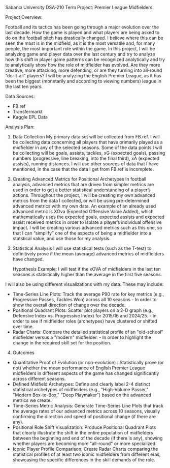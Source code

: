 Sabancı University DSA-210 Term Project: Premier League Midfielders

Project Overview:

Football and its tactics has been going through a major evolution over the last decade. How the game is played and what players are being asked to do on the football pitch has drastically changed. I believe where this can be seen the most is in the midfield, as it is the most versatile and, for many people, the most important role within the game. In this project, I will be analyzing game and player data over the last century and try to analyze how this shift in player game patterns can be recognized analytically and try to analytically show how the role of midfielder has evolved. Are they more creative, more attacking, more defending, or are they turning into all-round “do-it-all”  players? I will be analyzing the English Premier League, as it has been the biggest (monetarily and according to viewing numbers) league in the last ten years.

Data Sources:

- FB.ref
- Transfermarkt
- Kaggle EPL Data

Analysis Plan:

1) Data Collection
My primary data set will be collected from FB.ref. I will be collecting data concerning all players that have primarily played as a midfielder in any of the selected seasons. Some of the data points I will be collecting will be goals, assists, tackles, xG (expected goals), passing numbers (progressive, line breaking, into the final third), xA (expected assists), running distances. I will use other sources of data that I have mentioned, in the case that the data I get from FB.ref is incomplete.

2) Creating Advanced Metrics for Positional Archetypes
In football analysis, advanced metrics that are driven from simpler metrics are used in order to get a better statistical understanding of a player’s actions. Throughout the project, I will be creating my own advanced metrics from the data I collected, or will be using pre-determined advanced metrics with my own data. An example of an already used advanced metric is XOva (Expected Offensive Value Added), which mathematically uses the expected goals, expected assists and expected assist received metrics in order to isolate a player’s individual offensive impact. I will be creating various advanced metrics such as this one, so that I can “simplify” one of the aspects of being a midfielder into a statstical value, and use those for my analysis.

4) Statistical Analysis
I will use statistical tests (such as the T-test) to definitively prove if the mean (average) advanced metrics of midfielders have changed.
	
	Hypothesis Example: I will test if the xOVA of midfielders in the last ten seasons is statistically higher than the average in the first five seasons.

I will also be using different visualizations with my data. These may include:
- Time-Series Line Plots: Track the average P90 rate for key metrics (e.g., Progressive Passes, Tackles Won) across all 10 seasons - In order to show the overall direction of change over the decade.
- Positional Quadrant Plots: Scatter plot players on a 2-D graph (e.g., Defensive Index vs. Progressive Index) for 2015/16 and 2024/25. - In order to see if midfielder roles (archetypes) have clustered or shifted over time.
- Radar Charts: Compare the detailed statistical profile of an "old-school" midfielder versus a "modern" midfielder. - In order to highlight the change in the required skill set for the position.

4) Outcomes 
- Quantitative Proof of Evolution (or non-evolution) : Statistically prove (or not) whether the mean performance of English Premier League midfielders in different aspects of the game has changed significantly across different seasons.
- Defined Midfield Archetypes: Define and clearly label 2-4 distinct statistical archetypes of midfielders (e.g., "High-Volume Passer," "Modern Box-to-Box," "Deep Playmaker") based on the advanced metrics we create.
- Time-Series Metric Analysis: Generate Time-Series Line Plots that track the average rates of our advanced metrics across 10 seasons, visually confirming the direction and speed of positional change (if there are any).
- Positional Role Shift Visualization: Produce Positional Quadrant Plots that clearly illustrate the shift in the entire population of midfielders between the beginning and end of the decade (if there is any), showing whether players are becoming more "all-round" or more specialized.
- Iconic Player Profile Comparison: Create Radar Charts comparing the statistical profiles of at least two iconic midfielders from different eras, showcasing the specific differences in the skill demands of the role.




